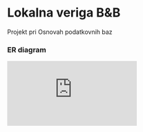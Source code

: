 # Lokalna veriga B&B
Projekt pri Osnovah podatkovnih baz

### ER diagram
![ER diagram](https://github.com/github.com/brinaribic/projektna-naloga/diagram/er_diagram.pdf)



